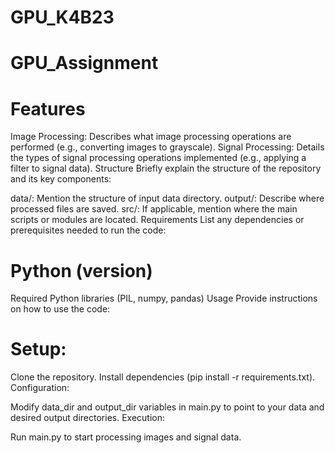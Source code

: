 # GPU_K4B23
# GPU_Assignment

# Features
Image Processing: Describes what image processing operations are performed (e.g., converting images to grayscale).
Signal Processing: Details the types of signal processing operations implemented (e.g., applying a filter to signal data).
Structure
Briefly explain the structure of the repository and its key components:

data/: Mention the structure of input data directory.
output/: Describe where processed files are saved.
src/: If applicable, mention where the main scripts or modules are located.
Requirements
List any dependencies or prerequisites needed to run the code:

# Python (version)
Required Python libraries (PIL, numpy, pandas)
Usage
Provide instructions on how to use the code:

# Setup:

Clone the repository.
Install dependencies (pip install -r requirements.txt).
Configuration:

Modify data_dir and output_dir variables in main.py to point to your data and desired output directories.
Execution:

Run main.py to start processing images and signal data.
